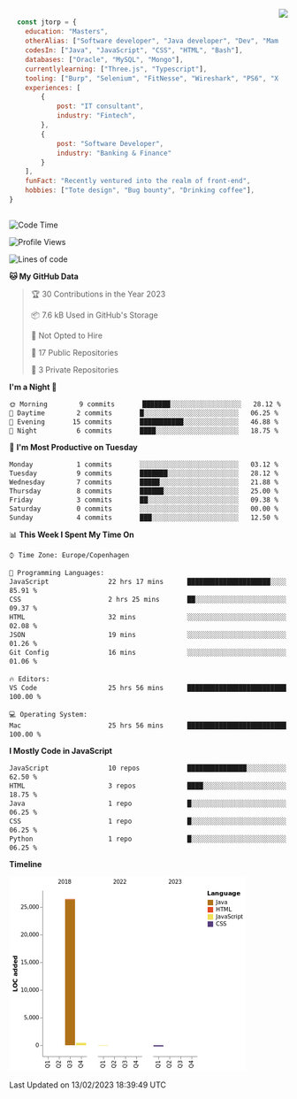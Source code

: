 <p> 
  <img align="right" 
       src="https://media2.giphy.com/media/fAcQ7d1Hnx2XlY6SMe/giphy.webp?cid=ecf05e47a4ikrxauquru0phzjxe4e6rygk4czor1asyzea80&rid=giphy.webp&ct=s" height="150" > 
  </p>
<div align="left">
  
## 
  
```js
  const jtorp = {
    education: "Masters",
    otherAlias: ["Software developer", "Java developer", "Dev", "Mama"],
    codesIn: ["Java", "JavaScript", "CSS", "HTML", "Bash"],
    databases: ["Oracle", "MySQL", "Mongo"],
    currentlylearning: ["Three.js", "Typescript"],
    tooling: ["Burp", "Selenium", "FitNesse", "Wireshark", "PS6", "Xd", "Figma"],
    experiences: [
        {
            post: "IT consultant",
            industry: "Fintech",
        },
        {
            post: "Software Developer",
            industry: "Banking & Finance"
        }
    ],
    funFact: "Recently ventured into the realm of front-end",
    hobbies: ["Tote design", "Bug bounty", "Drinking coffee"],
}
```

##


 <!--START_SECTION:waka-->
![Code Time](http://img.shields.io/badge/Code%20Time-505%20hrs%2017%20mins-blue)

![Profile Views](http://img.shields.io/badge/Profile%20Views-136-blue)

![Lines of code](https://img.shields.io/badge/From%20Hello%20World%20I%27ve%20Written-27%20Thousand%20lines%20of%20code-blue)

**🐱 My GitHub Data** 

> 🏆 30 Contributions in the Year 2023
 > 
> 📦 7.6 kB Used in GitHub's Storage 
 > 
> 🚫 Not Opted to Hire
 > 
> 📜 17 Public Repositories 
 > 
> 🔑 3 Private Repositories  
 > 
**I'm a Night 🦉** 

```text
🌞 Morning        9 commits       ███████░░░░░░░░░░░░░░░░░░   28.12 % 
🌆 Daytime        2 commits       █░░░░░░░░░░░░░░░░░░░░░░░░   06.25 % 
🌃 Evening       15 commits       ███████████░░░░░░░░░░░░░░   46.88 % 
🌙 Night          6 commits       ████░░░░░░░░░░░░░░░░░░░░░   18.75 % 

```
📅 **I'm Most Productive on Tuesday** 

```text
Monday           1 commits       ░░░░░░░░░░░░░░░░░░░░░░░░░   03.12 % 
Tuesday          9 commits       ███████░░░░░░░░░░░░░░░░░░   28.12 % 
Wednesday        7 commits       █████░░░░░░░░░░░░░░░░░░░░   21.88 % 
Thursday         8 commits       ██████░░░░░░░░░░░░░░░░░░░   25.00 % 
Friday           3 commits       ██░░░░░░░░░░░░░░░░░░░░░░░   09.38 % 
Saturday         0 commits       ░░░░░░░░░░░░░░░░░░░░░░░░░   00.00 % 
Sunday           4 commits       ███░░░░░░░░░░░░░░░░░░░░░░   12.50 % 

```


📊 **This Week I Spent My Time On** 

```text
⌚︎ Time Zone: Europe/Copenhagen

💬 Programming Languages: 
JavaScript               22 hrs 17 mins      █████████████████████░░░░   85.91 % 
CSS                      2 hrs 25 mins       ██░░░░░░░░░░░░░░░░░░░░░░░   09.37 % 
HTML                     32 mins             ░░░░░░░░░░░░░░░░░░░░░░░░░   02.08 % 
JSON                     19 mins             ░░░░░░░░░░░░░░░░░░░░░░░░░   01.26 % 
Git Config               16 mins             ░░░░░░░░░░░░░░░░░░░░░░░░░   01.06 % 

🔥 Editors: 
VS Code                  25 hrs 56 mins      █████████████████████████   100.00 % 

💻 Operating System: 
Mac                      25 hrs 56 mins      █████████████████████████   100.00 % 

```

**I Mostly Code in JavaScript** 

```text
JavaScript               10 repos            ███████████████░░░░░░░░░░   62.50 % 
HTML                     3 repos             ████░░░░░░░░░░░░░░░░░░░░░   18.75 % 
Java                     1 repo              █░░░░░░░░░░░░░░░░░░░░░░░░   06.25 % 
CSS                      1 repo              █░░░░░░░░░░░░░░░░░░░░░░░░   06.25 % 
Python                   1 repo              █░░░░░░░░░░░░░░░░░░░░░░░░   06.25 % 

```


**Timeline**

![Chart not found](https://raw.githubusercontent.com/jtorp/jtorp/main/charts/bar_graph.png) 


 Last Updated on 13/02/2023 18:39:49 UTC
<!--END_SECTION:waka-->
